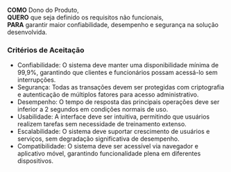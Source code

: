 **COMO** Dono do Produto,  
**QUERO** que seja definido os requisitos não funcionais,  
**PARA** garantir maior confiabilidade, desempenho e segurança na solução desenvolvida.  

### Critérios de Aceitação
- Confiabilidade: O sistema deve manter uma disponibilidade mínima de 99,9%, garantindo que clientes e funcionários possam acessá-lo sem interrupções.
- Segurança: Todas as transações devem ser protegidas com criptografia e autenticação de múltiplos fatores para acesso administrativo.
- Desempenho: O tempo de resposta das principais operações deve ser inferior a 2 segundos em condições normais de uso.
- Usabilidade: A interface deve ser intuitiva, permitindo que usuários realizem tarefas sem necessidade de treinamento extenso.
- Escalabilidade: O sistema deve suportar crescimento de usuários e serviços, sem degradação significativa de desempenho.
- Compatibilidade: O sistema deve ser acessível via navegador e aplicativo móvel, garantindo funcionalidade plena em diferentes dispositivos.

